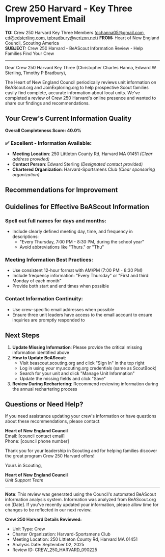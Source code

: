 # Crew 250 Harvard - Key Three Improvement Email

**TO:** Crew 250 Harvard Key Three Members (cchanna05@gmail.com, ed@edsterling.com, tpbradbury@verizon.net)
**FROM:** Heart of New England Council, Scouting America  
**SUBJECT:** Crew 250 Harvard - BeAScout Information Review - Help Families Find Your Crew  

---

Dear Crew 250 Harvard Key Three (Christopher Charles Hanna, Edward W Sterling, Timothy P Bradbury),

The Heart of New England Council periodically reviews unit information on BeAScout.org and JoinExploring.org to help prospective Scout families easily find complete, accurate information about local units. We've completed a review of Crew 250 Harvard's online presence and wanted to share our findings and recommendations.

## Your Crew's Current Information Quality

**Overall Completeness Score: 40.0%**



### ✅ **Excellent - Information Available:**
- **Meeting Location**: 250 Littleton County Rd, Harvard MA 01451 *(Clear address provided)*
- **Contact Person**: Edward Sterling *(Designated contact provided)*
- **Chartered Organization**: Harvard-Sportsmens Club *(Clear sponsoring organization)*

## Recommendations for Improvement



## Guidelines for Effective BeAScout Information

### **Spell out full names for days and months:**
- Include clearly defined meeting day, time, and frequency in descriptions:
  - "Every Thursday, 7:00 PM - 8:30 PM, during the school year"
  - Avoid abbreviations like "Thurs." or "Thu"

### **Meeting Information Best Practices:**
- Use consistent 12-hour format with AM/PM (7:00 PM - 8:30 PM)
- Include frequency information: "Every Thursday" or "First and third Monday of each month"
- Provide both start and end times when possible

### **Contact Information Continuity:**
- Use crew-specific email addresses when possible
- Ensure three unit leaders have access to the email account to ensure inquiries are promptly responded to

## Next Steps

1. **Update Missing Information**: Please provide the critical missing information identified above
2. **How to Update BeAScout**: 
   - Visit beascout.scouting.org and click "Sign In" in the top right
   - Log in using your my.scouting.org credentials (same as ScoutBook)
   - Search for your unit and click "Manage Unit Information"
   - Update the missing fields and click "Save"
3. **Review During Rechartering**: Recommend reviewing information during the annual rechartering process

## Questions or Need Help?

If you need assistance updating your crew's information or have questions about these recommendations, please contact:

**Heart of New England Council**  
Email: [council contact email]  
Phone: [council phone number]

Thank you for your leadership in Scouting and for helping families discover the great program Crew 250 Harvard offers!

Yours in Scouting,

**Heart of New England Council**  
*Unit Support Team*

---

**Note**: This review was generated using the Council's automated BeAScout information analysis system. Information was analyzed from BeAScout.org on [Date]. If you've recently updated your information, please allow time for changes to be reflected in our next review.

**Crew 250 Harvard Details Reviewed:**
- Unit Type: Crew
- Charter Organization: Harvard-Sportsmens Club  
- Meeting Location: 250 Littleton County Rd, Harvard MA 01451
- Analysis Date: September 02, 2025
- Review ID: CREW_250_HARVARD_090225